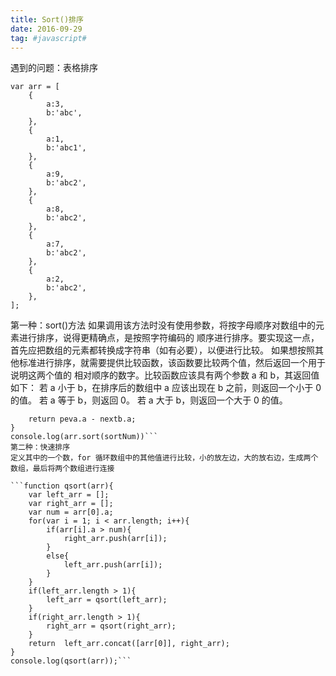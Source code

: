 ```yaml
---
title: Sort()排序
date: 2016-09-29
tag: #javascript#
---
```


遇到的问题：表格排序

```
var arr = [
    {
        a:3,
        b:'abc',
    },
    {
        a:1,
        b:'abc1',
    },
    {
        a:9,
        b:'abc2',
    },
    {
        a:8,
        b:'abc2',
    },
    {
        a:7,
        b:'abc2',
    },
    {
        a:2,
        b:'abc2',
    },
];
```

第一种：sort()方法
如果调用该方法时没有使用参数，将按字母顺序对数组中的元素进行排序，说得更精确点，是按照字符编码的
顺序进行排序。要实现这一点，首先应把数组的元素都转换成字符串（如有必要），以便进行比较。
如果想按照其他标准进行排序，就需要提供比较函数，该函数要比较两个值，然后返回一个用于说明这两个值的
相对顺序的数字。比较函数应该具有两个参数 a 和 b，其返回值如下：
若 a 小于 b，在排序后的数组中 a 应该出现在 b 之前，则返回一个小于 0 的值。
若 a 等于 b，则返回 0。
若 a 大于 b，则返回一个大于 0 的值。

```function sortNum(peva,nextb){
	return peva.a - nextb.a;
}
console.log(arr.sort(sortNum))```
第二种：快速排序
定义其中的一个数，for 循环数组中的其他值进行比较，小的放左边，大的放右边，生成两个数组，最后将两个数组进行连接

```function qsort(arr){
    var left_arr = [];
    var right_arr = [];
    var num = arr[0].a;
    for(var i = 1; i < arr.length; i++){
        if(arr[i].a > num){
            right_arr.push(arr[i]);
        }
        else{
            left_arr.push(arr[i]);
        }
    }
    if(left_arr.length > 1){
        left_arr = qsort(left_arr);
    }
    if(right_arr.length > 1){
        right_arr = qsort(right_arr);
    }
    return  left_arr.concat([arr[0]], right_arr);
}
console.log(qsort(arr));```
